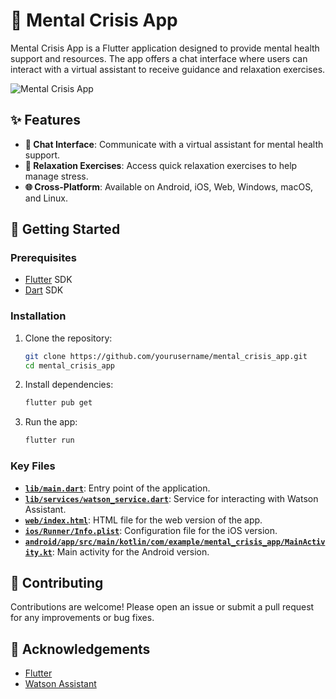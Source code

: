 # 🧠 Mental Crisis App

Mental Crisis App is a Flutter application designed to provide mental health support and resources. The app offers a chat interface where users can interact with a virtual assistant to receive guidance and relaxation exercises.

![Mental Crisis App](assets/images/app_screenshot.png)

## ✨ Features

- **💬 Chat Interface**: Communicate with a virtual assistant for mental health support.
- **🧘 Relaxation Exercises**: Access quick relaxation exercises to help manage stress.
- **🌐 Cross-Platform**: Available on Android, iOS, Web, Windows, macOS, and Linux.

## 🚀 Getting Started

### Prerequisites

- [Flutter](https://flutter.dev/docs/get-started/install) SDK
- [Dart](https://dart.dev/get-dart) SDK

### Installation

1. Clone the repository:
    ```sh
    git clone https://github.com/yourusername/mental_crisis_app.git
    cd mental_crisis_app
    ```

2. Install dependencies:
    ```sh
    flutter pub get
    ```

3. Run the app:
    ```sh
    flutter run
    ```

### Key Files

- **[`lib/main.dart`](command:_github.copilot.openRelativePath?%5B%7B%22scheme%22%3A%22file%22%2C%22authority%22%3A%22%22%2C%22path%22%3A%22%2FUsers%2Fmeetmehta%2FDownloads%2Fmental_crisis_app%2Flib%2Fmain.dart%22%2C%22query%22%3A%22%22%2C%22fragment%22%3A%22%22%7D%2C%22c5980ee2-3a58-48f3-ab92-35285af05816%22%5D "/Users/meetmehta/Downloads/mental_crisis_app/lib/main.dart")**: Entry point of the application.
- **[`lib/services/watson_service.dart`](command:_github.copilot.openRelativePath?%5B%7B%22scheme%22%3A%22file%22%2C%22authority%22%3A%22%22%2C%22path%22%3A%22%2FUsers%2Fmeetmehta%2FDownloads%2Fmental_crisis_app%2Flib%2Fservices%2Fwatson_service.dart%22%2C%22query%22%3A%22%22%2C%22fragment%22%3A%22%22%7D%2C%22c5980ee2-3a58-48f3-ab92-35285af05816%22%5D "/Users/meetmehta/Downloads/mental_crisis_app/lib/services/watson_service.dart")**: Service for interacting with Watson Assistant.
- **[`web/index.html`](command:_github.copilot.openRelativePath?%5B%7B%22scheme%22%3A%22file%22%2C%22authority%22%3A%22%22%2C%22path%22%3A%22%2FUsers%2Fmeetmehta%2FDownloads%2Fmental_crisis_app%2Fweb%2Findex.html%22%2C%22query%22%3A%22%22%2C%22fragment%22%3A%22%22%7D%2C%22c5980ee2-3a58-48f3-ab92-35285af05816%22%5D "/Users/meetmehta/Downloads/mental_crisis_app/web/index.html")**: HTML file for the web version of the app.
- **[`ios/Runner/Info.plist`](command:_github.copilot.openRelativePath?%5B%7B%22scheme%22%3A%22file%22%2C%22authority%22%3A%22%22%2C%22path%22%3A%22%2FUsers%2Fmeetmehta%2FDownloads%2Fmental_crisis_app%2Fios%2FRunner%2FInfo.plist%22%2C%22query%22%3A%22%22%2C%22fragment%22%3A%22%22%7D%2C%22c5980ee2-3a58-48f3-ab92-35285af05816%22%5D "/Users/meetmehta/Downloads/mental_crisis_app/ios/Runner/Info.plist")**: Configuration file for the iOS version.
- **[`android/app/src/main/kotlin/com/example/mental_crisis_app/MainActivity.kt`](command:_github.copilot.openRelativePath?%5B%7B%22scheme%22%3A%22file%22%2C%22authority%22%3A%22%22%2C%22path%22%3A%22%2FUsers%2Fmeetmehta%2FDownloads%2Fmental_crisis_app%2Fandroid%2Fapp%2Fsrc%2Fmain%2Fkotlin%2Fcom%2Fexample%2Fmental_crisis_app%2FMainActivity.kt%22%2C%22query%22%3A%22%22%2C%22fragment%22%3A%22%22%7D%2C%22c5980ee2-3a58-48f3-ab92-35285af05816%22%5D "/Users/meetmehta/Downloads/mental_crisis_app/android/app/src/main/kotlin/com/example/mental_crisis_app/MainActivity.kt")**: Main activity for the Android version.

## 🤝 Contributing

Contributions are welcome! Please open an issue or submit a pull request for any improvements or bug fixes.



## 🙏 Acknowledgements

- [Flutter](https://flutter.dev/)
- [Watson Assistant](https://www.ibm.com/cloud/watson-assistant)
